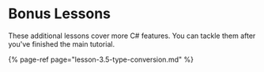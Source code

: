 # Bonus Lessons

These additional lessons cover more C\# features. You can tackle them after you've finished the main tutorial.

{% page-ref page="lesson-3.5-type-conversion.md" %}



